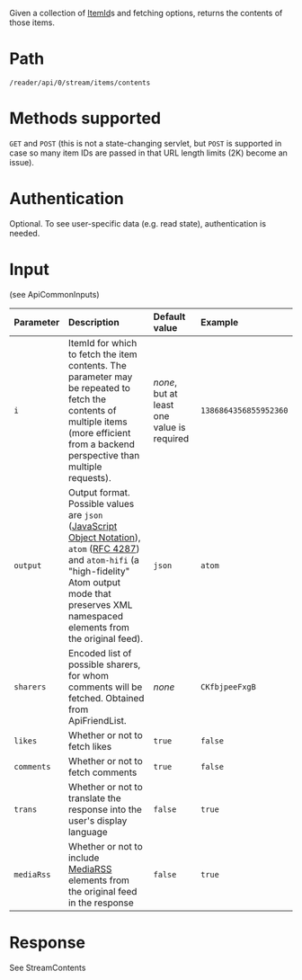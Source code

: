 Given a collection of [ItemId](ItemId.md)s and fetching options, returns the contents of those items.

# Path #

`/reader/api/0/stream/items/contents`

# Methods supported #

`GET` and `POST` (this is not a state-changing servlet, but `POST` is supported in case so many item IDs are passed in that URL length limits (2K) become an issue).

# Authentication #

Optional. To see user-specific data (e.g. read state), authentication is needed.

# Input #
(see ApiCommonInputs)

| Parameter | Description | Default value | Example |
|:----------|:------------|:--------------|:--------|
| `i`       | ItemId for which to fetch the item contents. The parameter may be repeated to fetch the contents of multiple items (more efficient from a backend perspective than multiple requests). | _none_, but at least one value is required | `1386864356855952360` |
| `output`  | Output format. Possible values are `json` ([JavaScript Object Notation](http://www.json.org/)), `atom` ([RFC 4287](http://tools.ietf.org/html/rfc4287)) and `atom-hifi` (a "high-fidelity" Atom output mode that preserves XML namespaced elements from the original feed). | `json`        | `atom`  |
| `sharers` | Encoded list of possible sharers, for whom comments will be fetched. Obtained from ApiFriendList.  | _none_        | `CKfbjpeeFxgB` |
| `likes`   | Whether or not to fetch likes | `true`        | `false` |
| `comments` | Whether or not to fetch comments | `true`        | `false` |
| `trans`   | Whether or not to translate the response into the user's display language | `false`       | `true`  |
| `mediaRss` | Whether or not to include [MediaRSS](http://video.search.yahoo.com/mrss) elements from the original feed in the response | `false`       | `true`  |

# Response #

See StreamContents